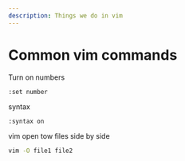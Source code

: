 ```yaml
---
description: Things we do in vim
---
```


# Common vim commands

Turn on numbers

```
:set number
```

syntax

```
:syntax on
```

vim open tow files side by side

```bash
vim -O file1 file2
```

